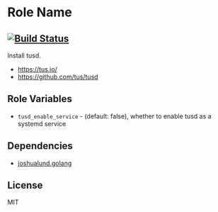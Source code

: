# Role Name
[![Build Status](https://travis-ci.org/vicyap/ansible-role-tusd.svg?branch=master)](https://travis-ci.org/vicyap/ansible-role-tusd)
---

Install tusd.

* <https://tus.io/>
* <https://github.com/tus/tusd>

## Role Variables

* `tusd_enable_service` - (default: false), whether to enable tusd as a systemd
service

## Dependencies

* [joshualund.golang](https://galaxy.ansible.com/joshualund/golang/)

## License

MIT

